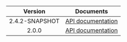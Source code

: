 | Version | Documents |
|:---:|---|
| 2.4.2-SNAPSHOT | [API documentation](2.4.2-SNAPSHOT) |
| 2.0.0 | [API documentation](2.0.0) |
